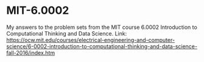 # MIT-6.0002
My answers to the problem sets from the MIT course 6.0002 Introduction to Computational Thinking and Data Science.
Link:
https://ocw.mit.edu/courses/electrical-engineering-and-computer-science/6-0002-introduction-to-computational-thinking-and-data-science-fall-2016/index.htm
